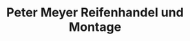---
title: "Peter Meyer Reifenhandel und Montage"
url: /wittmund/peter-meyer-reifenhandel-und-montage/
shop: Reifen
---